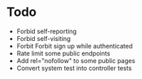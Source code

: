 # Todo

- Forbid self-reporting
- Forbid self-visiting
- Forbit Forbit sign up while authenticated
- Rate limit some public endpoints
- Add rel="nofollow" to some public pages
- Convert system test into controller tests
